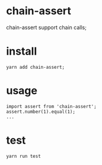 # chain-assert
chain-assert support chain calls;

# install
```
yarn add chain-assert;

```
# usage

```
import assert from 'chain-assert';
assert.number(1).equal(1);
...
```

# test

```
yarn run test
```
